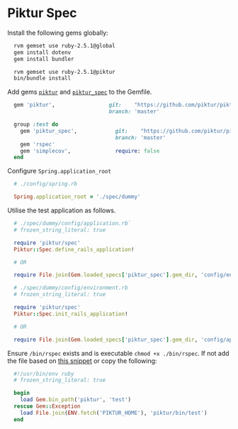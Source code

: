 # Piktur Spec

Install the following gems globally:

```sh
  rvm gemset use ruby-2.5.1@global
  gem install dotenv
  gem install bundler

  rvm gemset use ruby-2.5.1@piktur
  bin/bundle install
```

Add gems [`piktur`](https://github.com/piktur/piktur.git) and [`piktur_spec`](https://github.com/piktur/piktur_spec.git) to the Gemfile.

```ruby
  gem 'piktur',                 git:    "https://github.com/piktur/piktur.git",
                                branch: 'master'

  group :test do
    gem 'piktur_spec',            git:    "https://github.com/piktur/piktur_spec.git",
                                  branch: 'master'
    gem 'rspec'
    gem 'simplecov',              require: false
  end
```

Configure `Spring.application_root`

```ruby
  # ./config/spring.rb

  Spring.application_root = './spec/dummy'
```

Utilise the test application as follows.

```ruby
  # ./spec/dummy/config/application.rb`
  # frozen_string_literal: true

  require 'piktur/spec'
  Piktur::Spec.define_rails_application!

  # OR

  require File.join(Gem.loaded_specs['piktur_spec'].gem_dir, 'config/environment')

  # ./spec/dummy/config/environment.rb
  # frozen_string_literal: true

  require 'piktur/spec'
  Piktur::Spec.init_rails_application!

  # OR

  require File.join(Gem.loaded_specs['piktur_spec'].gem_dir, 'config/application')
```

Ensure `/bin/rspec` exists and is executable `chmod +x ./bin/rspec`. If not add the file based on
[this snippet](https://github.com/piktur/piktur/src/master/bin/rspec) or copy the following:

```ruby
  #!/usr/bin/env ruby
  # frozen_string_literal: true

  begin
    load Gem.bin_path('piktur', 'test')
  rescue Gem::Exception
    load File.join(ENV.fetch('PIKTUR_HOME'), 'piktur/bin/test')
  end
```
